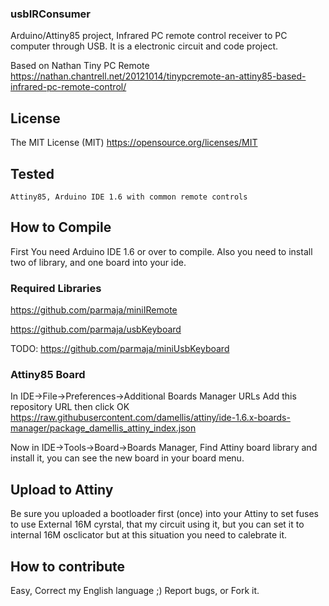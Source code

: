 ### usbIRConsumer ###
Arduino/Attiny85 project, Infrared PC remote control receiver to PC computer through USB.
It is a electronic circuit and code project.

Based on Nathan  Tiny PC Remote  
https://nathan.chantrell.net/20121014/tinypcremote-an-attiny85-based-infrared-pc-remote-control/ 

## License ##

The MIT License (MIT) 
https://opensource.org/licenses/MIT

## Tested ##
	Attiny85, Arduino IDE 1.6 with common remote controls

## How to Compile ##

First You need Arduino IDE 1.6 or over to compile.
Also you need to install two of library, and one board into your ide.

### Required Libraries ###

https://github.com/parmaja/miniIRemote

https://github.com/parmaja/usbKeyboard

TODO: https://github.com/parmaja/miniUsbKeyboard

### Attiny85 Board ###
In IDE->File->Preferences->Additional Boards Manager URLs
Add this repository URL then click OK 
https://raw.githubusercontent.com/damellis/attiny/ide-1.6.x-boards-manager/package_damellis_attiny_index.json

Now in IDE->Tools->Board->Boards Manager, Find Attiny board library and install it, you can see the new board in your board menu.

## Upload to Attiny ##
Be sure you uploaded a bootloader first (once) into your Attiny to set fuses to use External 16M cyrstal, that my circuit using it, but you can set it to internal 16M osclicator but at this situation you need to calebrate it. 


## How to contribute ##
Easy, Correct my English language ;) 
Report bugs, or Fork it.
